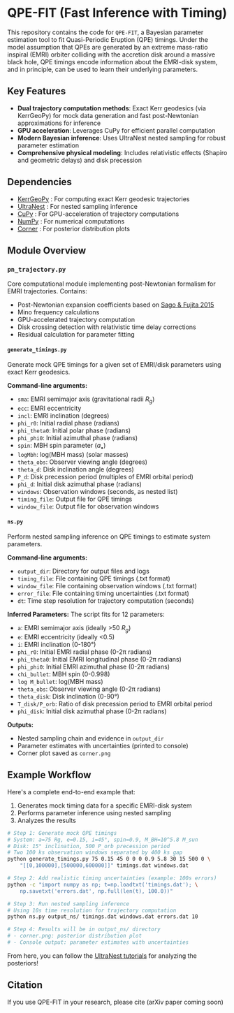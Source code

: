 # QPE-FIT (Fast Inference with Timing)

This repository contains the code for `QPE-FIT`, a Bayesian parameter estimation tool to fit Quasi-Periodic Eruption (QPE) timings. Under the model assumption that QPEs are generated by an extreme mass-ratio inspiral (EMRI) orbiter colliding with the accretion disk around a massive black hole, QPE timings encode information about the EMRI-disk system, and in principle, can be used to learn their underlying parameters.

## Key Features

- **Dual trajectory computation methods**: Exact Kerr geodesics (via KerrGeoPy) for mock data generation and fast post-Newtonian approximations for inference
- **GPU acceleration**: Leverages CuPy for efficient parallel computation
- **Modern Bayesian inference**: Uses UltraNest nested sampling for robust parameter estimation
- **Comprehensive physical modeling**: Includes relativistic effects (Shapiro and geometric delays) and disk precession

## Dependencies

- [KerrGeoPy](https://kerrgeopy.readthedocs.io/en/latest/) : For computing exact Kerr geodesic trajectories
- [UltraNest](https://johannesbuchner.github.io/UltraNest) : For nested sampling inference
- [CuPy](https://cupy.dev/) : For GPU-acceleration of trajectory computations
- [NumPy](https://numpy.org/) : For numerical computations
- [Corner](https://corner.readthedocs.io/) : For posterior distribution plots

## Module Overview

### `pn_trajectory.py`
Core computational module implementing post-Newtonian formalism for EMRI trajectories. Contains:
- Post-Newtonian expansion coefficients based on [Sago & Fujita 2015](https://arxiv.org/abs/1505.01600)
- Mino frequency calculations
- GPU-accelerated trajectory computation
- Disk crossing detection with relativistic time delay corrections
- Residual calculation for parameter fitting

#### `generate_timings.py`
Generate mock QPE timings for a given set of EMRI/disk parameters using exact Kerr geodesics.

**Command-line arguments:**
- `sma`: EMRI semimajor axis (gravitational radii $R_g$)
- `ecc`: EMRI eccentricity
- `incl`: EMRI inclination (degrees)
- `phi_r0`: Initial radial phase (radians)
- `phi_theta0`: Initial polar phase (radians)
- `phi_phi0`: Initial azimuthal phase (radians)
- `spin`: MBH spin parameter ($a_\bullet$)
- `logMbh`: log(MBH mass) (solar masses)
- `theta_obs`: Observer viewing angle (degrees)
- `theta_d`: Disk inclination angle (degrees)
- `P_d`: Disk precession period (multiples of EMRI orbital period)
- `phi_d`: Initial disk azimuthal phase (radians)
- `windows`: Observation windows (seconds, as nested list)
- `timing_file`: Output file for QPE timings
- `window_file`: Output file for observation windows

#### `ns.py`
Perform nested sampling inference on QPE timings to estimate system parameters.

**Command-line arguments:**
- `output_dir`: Directory for output files and logs
- `timing_file`: File containing QPE timings (.txt format)
- `window_file`: File containing observation windows (.txt format)
- `error_file`: File containing timing uncertainties (.txt format)
- `dt`: Time step resolution for trajectory computation (seconds)

**Inferred Parameters:**
The script fits for 12 parameters:
- `a`: EMRI semimajor axis (ideally >50 $R_g$)
- `e`: EMRI eccentricity (ideally <0.5)
- `i`: EMRI inclination (0-180°)
- `phi_r0`: Initial EMRI radial phase (0-2π radians)
- `phi_theta0`: Initial EMRI longitudinal phase (0-2π radians)
- `phi_phi0`: Initial EMRI azimuthal phase (0-2π radians)
- `chi_bullet`: MBH spin (0-0.998)
- `log M_bullet`: log(MBH mass)
- `theta_obs`: Observer viewing angle (0-2π radians)
- `theta_disk`: Disk inclination (0-90°)
- `T_disk/P_orb`: Ratio of disk precession period to EMRI orbital period
- `phi_disk`: Initial disk azimuthal phase (0-2π radians)

**Outputs:**
- Nested sampling chain and evidence in `output_dir`
- Parameter estimates with uncertainties (printed to console)
- Corner plot saved as `corner.png`

## Example Workflow

Here's a complete end-to-end example that:
1. Generates mock timing data for a specific EMRI-disk system
2. Performs parameter inference using nested sampling
3. Analyzes the results

```bash
# Step 1: Generate mock QPE timings
# System: a=75 Rg, e=0.15, i=45°, spin=0.9, M_BH=10^5.8 M_sun
# Disk: 15° inclination, 500 P_orb precession period
# Two 100 ks observation windows separated by 400 ks gap
python generate_timings.py 75 0.15 45 0 0 0 0.9 5.8 30 15 500 0 \
    "[[0,100000],[500000,600000]]" timings.dat windows.dat

# Step 2: Add realistic timing uncertainties (example: 100s errors)
python -c "import numpy as np; t=np.loadtxt('timings.dat'); \
    np.savetxt('errors.dat', np.full(len(t), 100.0))"

# Step 3: Run nested sampling inference
# Using 10s time resolution for trajectory computation
python ns.py output_ns/ timings.dat windows.dat errors.dat 10

# Step 4: Results will be in output_ns/ directory
# - corner.png: posterior distribution plot
# - Console output: parameter estimates with uncertainties
```
From here, you can follow the [UltraNest tutorials](https://johannesbuchner.github.io/UltraNest/using-ultranest.html) for analyzing the posteriors!

## Citation

If you use QPE-FIT in your research, please cite (arXiv paper coming soon)
